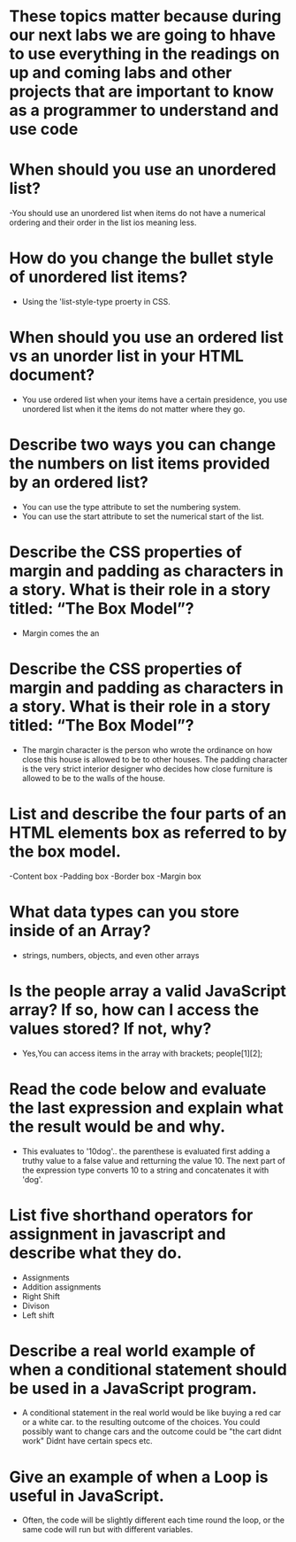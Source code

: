 # These topics matter because during our next labs we are going to hhave to use everything in the readings on up and coming labs and other projects that are important to know as a programmer to understand and use code






# When should you use an unordered list?

-You should use an unordered list when items do not have a numerical ordering and their order in the list ios meaning less.

# How do you change the bullet style of unordered list items?

- Using the 'list-style-type proerty in CSS.

# When should you use an ordered list vs an unorder list in your HTML document?

- You use ordered list when your items have a certain presidence, you use unordered list when it the items do not matter where they go.

# Describe two ways you can change the numbers on list items provided by an ordered list?

- You can use the type attribute to set the numbering system.
- You can use the start attribute to set the numerical start of the list.

# Describe the CSS properties of margin and padding as characters in a story. What is their role in a story titled: “The Box Model”?

- Margin comes the an 

# Describe the CSS properties of margin and padding as characters in a story. What is their role in a story titled: “The Box Model”?

- The margin character is the person who wrote the ordinance on how close this house is allowed to be to other houses.
The padding character is the very strict interior designer who decides how close furniture is allowed to be to the walls of the house.

# List and describe the four parts of an HTML elements box as referred to by the box model.

-Content box
-Padding box
-Border box
-Margin box

# What data types can you store inside of an Array?

- strings, numbers, objects, and even other arrays

# Is the people array a valid JavaScript array? If so, how can I access the values stored? If not, why?

- Yes,You can access items in the array with brackets; people[1][2];

# Read the code below and evaluate the last expression and explain what the result would be and why.

- This evaluates to '10dog'.. the parenthese is evaluated first adding a truthy value to a false value and retturning the value 10. The next part of the expression type converts 10 to a string and concatenates it with 'dog'.

# List five shorthand operators for assignment in javascript and describe what they do.

- Assignments
- Addition assignments
- Right Shift
- Divison
- Left shift

# Describe a real world example of when a conditional statement should be used in a JavaScript program.
- A conditional statement in the real world would be like buying a red car or a white car. to the resulting outcome of the choices. You could possibly want to change cars and the outcome could be "the cart didnt work" Didnt have certain specs etc.

# Give an example of when a Loop is useful in JavaScript.

- Often, the code will be slightly different each time round the loop, or the same code will run but with different variables.
